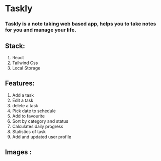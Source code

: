 # Taskly

### Taskly is a note taking web based app, helps you to take notes for you and manage your life.

## Stack:
1. React
2. Tailwind Css
3. Local Storage

## Features: 
1. Add a task
2. Edit a task
3. delete a task
4. Pick date to schedule
5. Add to favourite
6. Sort by category and status
7. Calculates daily progress
8. Statistics of task
9. Add and updated user profile

## Images :

